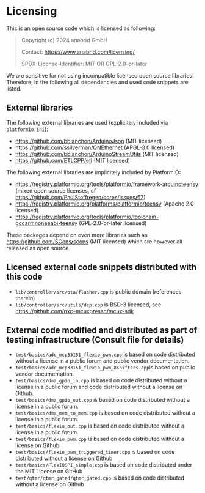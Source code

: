 Licensing
=========

This is an open source code which is licensed as following:

> Copyright (c) 2024 anabrid GmbH
>
> Contact: https://www.anabrid.com/licensing/
>
> SPDX-License-Identifier: MIT OR GPL-2.0-or-later

We are sensitive for not using incompatible licensed open source libraries. Therefore, in the following all dependencies and used code snippets are listed.

External libraries
------------------

The following external libraries are used (explicitely included via `platformio.ini`):

* https://github.com/bblanchon/ArduinoJson (MIT licensed)
* https://github.com/ssilverman/QNEthernet (APGL-3.0 licensed)
* https://github.com/bblanchon/ArduinoStreamUtils (MIT licensed)
* https://github.com/ETLCPP/etl (MIT licensed)

The following external libraries are implicitely included by PlatformIO:

* https://registry.platformio.org/tools/platformio/framework-arduinoteensy
  (mixed open source licenses, cf https://github.com/PaulStoffregen/cores/issues/67)
* https://registry.platformio.org/platforms/platformio/teensy (Apache 2.0 licensed)
* https://registry.platformio.org/tools/platformio/toolchain-gccarmnoneeabi-teensy (GPL-2.0-or-later licensed)

These packages depend on even more libraries such as https://github.com/SCons/scons
(MIT licensed) which are however all released as open source.


Licensed external code snippets distributed with this code
-------------------------------------------------

* `lib/controller/src/ota/flasher.cpp` is public domain (references therein)
* `lib/controller/src/utils/dcp.cpp` is BSD-3 licensed, see https://github.com/nxp-mcuxpresso/mcux-sdk

External code modified and distributed as part of testing infrastructure (Consult file for details)
-------------------------------------------------
* `test/basics/adc_mcp33151_flexio_pwm.cpp` is based on code distributed without a license in a public forum and public vendor documentation.
* `test/basics/adc_mcp33151_flexio_pwm_8shifters.cpp`is based on public vendor documentation.
* `test/basics/dma_gpio_in.cpp` is based on code distributed without a license in a public forum and code distributed without a license on Github.
* `test/basics/dma_gpio_out.cpp` is based on code distributed without a license in a public forum.
* `test/basics/dma_mem_to_mem.cpp` is based on code distributed without a license in a public forum.
* `test/basics/flexio_out.cpp` is based on code distributed without a license in a public forum.
* `test/basics/flexio_pwm.cpp` is based on code distributed without a license on Github
* `test/basics/flexio_pwm_triggered_timer.cpp` is based on code distributed without a license on Github
* `test/basics/FlexIOSPI_simple.cpp` is based on code distributed under the MIT License on GitHub
* `test/qtmr/qtmr_gated/qtmr_gated.cpp` is based on code distributed without a license on Github